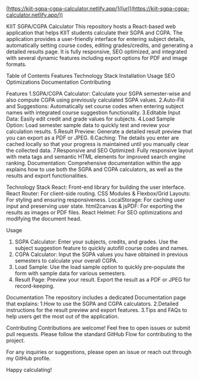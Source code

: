 [https://kiit-sgpa-cgpa-calculator.netlify.app/]([url](https://kiit-sgpa-cgpa-calculator.netlify.app/))

KIIT SGPA/CGPA Calculator
This repository hosts a React-based web application that helps KIIT students calculate their SGPA and CGPA. The application provides a user-friendly interface for entering subject details, automatically setting course codes, editing grades/credits, and generating a detailed results page. It is fully responsive, SEO optimized, and integrated with several dynamic features including export options for PDF and image formats.

Table of Contents
  Features
    Technology Stack
    Installation
    Usage
    SEO Optimizations
    Documentation
    Contributing

Features
  1.SGPA/CGPA Calculator: Calculate your SGPA semester-wise and also compute CGPA using previously calculated SGPA values.
  2.Auto-Fill and Suggestions: Automatically set course codes when entering subject names with integrated course suggestion functionality.
  3.Editable Input Data: Easily edit credit and grade values for subjects.
  4.Load Sample Option: Load semester sample data to quickly test and review your calculation results.
  5.Result Preview: Generate a detailed result preview that you can export as a PDF or JPEG.
  6.Caching: The details you enter are cached locally so that your progress is maintained until you manually clear the collected data.
  7.Responsive and SEO Optimized: Fully responsive layout with meta tags and semantic HTML elements for improved search engine ranking.
Documentation: 
  Comprehensive documentation within the app explains how to use both the SGPA and CGPA calculators, as well as the results and export functionalities.

Technology Stack
  React: Front-end library for building the user interface.
  React Router: For client-side routing.
  CSS Modules & Flexbox/Grid Layouts: For styling and ensuring responsiveness.
  LocalStorage: For caching user input and preserving user state.
  html2canvas & jsPDF: For exporting the results as images or PDF files.
  React Helmet: For SEO optimizations and modifying the document head.

Usage
  1. SGPA Calculator: Enter your subjects, credits, and grades. Use the subject suggestion feature to quickly autofill course codes and names.
  2. CGPA Calculator: Input the SGPA values you have obtained in previous semesters to calculate your overall CGPA.
  3. Load Sample: Use the load sample option to quickly pre-populate the form with sample data for various semesters.
  4. Result Page: Preview your result. Export the result as a PDF or JPEG for record-keeping.

Documentation
The repository includes a dedicated Documentation page that explains:
  1.How to use the SGPA and CGPA calculators.
  2.Detailed instructions for the result preview and export features.
  3.Tips and FAQs to help users get the most out of the application.

Contributing
Contributions are welcome! Feel free to open issues or submit pull requests. Please follow the standard GitHub Flow for contributing to the project.



For any inquiries or suggestions, please open an issue or reach out through my GitHub profile.

Happy calculating!
